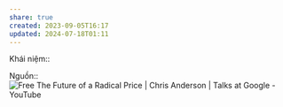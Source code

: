```yaml
---
share: true
created: 2023-09-05T16:17
updated: 2024-07-18T01:11
---
```

Khái niệm:: 

Nguồn:: ![Free The Future of a Radical Price | Chris Anderson | Talks at Google - YouTube](https://youtu.be/rPJuoziJaE4?si=ViqFRr8NFY0ffJQB&t=2920)